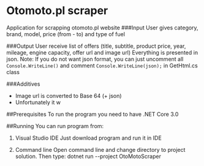 # Otomoto.pl scraper

Application for scrapping otomoto.pl website
###Input
User gives category, brand, model, price (from - to) and type of fuel

###Output
User receive list of offers (title, subtitle, product price, year, mileage, engine capacity, offer url and image url)
Everything is presented in json.
Note: If you do not want json format, you can just uncomment all `Console.WriteLine()` and comment `Console.WriteLine(json);` in GetHtml.cs class

###Additives
- Image url is converted to Base 64 (+ json)
- Unfortunately it w

##Prerequisites
To run the program you need to have .NET Core 3.0 

##Running
You can run program from:
1) Visual Studio IDE 
Just download program and run it in IDE

2) Command line
Open command line and change directory to project solution. Then type: dotnet run --project OtoMotoScraper